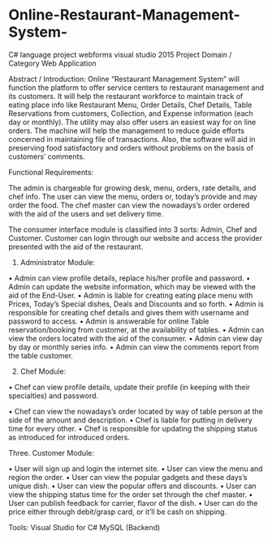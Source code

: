 # Online-Restaurant-Management-System-
C# language project webforms visual studio 2015 
Project Domain / Category
Web Application

Abstract / Introduction:
Online “Restaurant Management System” will function the platform to offer service centers to restaurant management and its customers. It will help the restaurant workforce to maintain track of eating place info like Restaurant Menu, Order Details, Chef Details, Table Reservations from customers, Collection, and Expense information (each day or monthly). The utility may also offer users an easiest way for on line orders. The machine will help the management to reduce guide efforts concerned in maintaining file of transactions. Also, the software will aid in preserving food satisfactory and orders without problems on the basis of customers’ comments.

Functional Requirements:

The admin is chargeable for growing desk, menu, orders, rate details, and chef info. The user can view the menu, orders or, today’s provide and may order the food. The chef master can view the nowadays’s order ordered with the aid of the users and set delivery time.

The consumer interface module is classified into 3 sorts: Admin, Chef and Customer. Customer can login through our website and access the provider presented with the aid of the restaurant.

1. Administrator Module:

• Admin can view profile details, replace his/her profile and password.
• Admin can update the website information, which may be viewed with the aid of the End-User.
• Admin is liable for creating eating place menu with Prices, Today’s Special dishes,
Deals and Discounts and so forth.
• Admin is responsible for creating chef details and gives them with username and password to access.
• Admin is answerable for online Table reservation/booking from customer, at the availability of tables.
• Admin can view the orders located with the aid of the consumer.
• Admin can view day by day or monthly series info.
• Admin can view the comments report from the table customer.

2. Chef Module:

• Chef can view profile details, update their profile (in keeping with their specialties) and password.

• Chef can view the nowadays’s order located by way of table person at the side of the amount and
description.
• Chef is liable for putting in delivery time for every other.
• Chef is responsible for updating the shipping status as introduced for introduced orders.

Three. Customer Module:

• User will sign up and login the internet site.
• User can view the menu and region the order.
• User can view the popular gadgets and these days’s unique dish.
• User can view the popular offers and discounts.
• User can view the shipping status time for the order set through the chef master.
• User can publish feedback for carrier, flavor of the dish.
• User can do the price either through debit/grasp card, or it’ll be cash on shipping.


Tools:
 Visual Studio for C# 
MySQL (Backend) 
